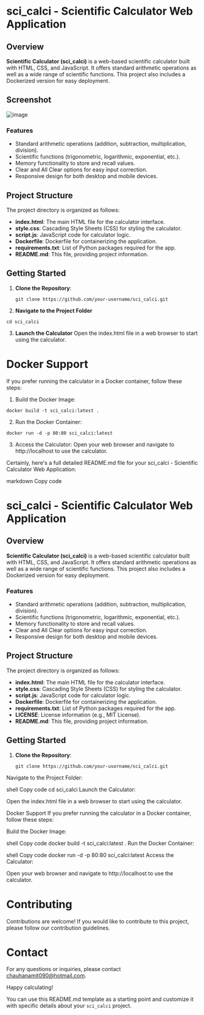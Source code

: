 # sci_calci - Scientific Calculator Web Application

## Overview

**Scientific Calculator (sci_calci)** is a web-based scientific calculator built with HTML, CSS, and JavaScript. It offers standard arithmetic operations as well as a wide range of scientific functions. This project also includes a Dockerized version for easy deployment.

## Screenshot
![image](https://github.com/Amits64/khut-project/assets/135766785/0429873b-1608-413c-8543-aad5f989dd19)


### Features

- Standard arithmetic operations (addition, subtraction, multiplication, division).
- Scientific functions (trigonometric, logarithmic, exponential, etc.).
- Memory functionality to store and recall values.
- Clear and All Clear options for easy input correction.
- Responsive design for both desktop and mobile devices.

## Project Structure

The project directory is organized as follows:

- **index.html**: The main HTML file for the calculator interface.
- **style.css**: Cascading Style Sheets (CSS) for styling the calculator.
- **script.js**: JavaScript code for calculator logic.
- **Dockerfile**: Dockerfile for containerizing the application.
- **requirements.txt**: List of Python packages required for the app.
- **README.md**: This file, providing project information.

## Getting Started

1. **Clone the Repository**:
   ```shell
   git clone https://github.com/your-username/sci_calci.git
   ```

3.  **Navigate to the Project Folder**
   ```shell
   cd sci_calci
  ```
3. **Launch the Calculator**
Open the index.html file in a web browser to start using the calculator.

# Docker Support

If you prefer running the calculator in a Docker container, follow these steps:

1. Build the Docker Image:
  ```shell
  docker build -t sci_calci:latest .
  ```
2. Run the Docker Container:
  ```shell
  docker run -d -p 80:80 sci_calci:latest
  ```
3. Access the Calculator:
Open your web browser and navigate to http://localhost to use the calculator.


Certainly, here's a full detailed README.md file for your sci_calci - Scientific Calculator Web Application:

markdown
Copy code
# sci_calci - Scientific Calculator Web Application

## Overview

**Scientific Calculator (sci_calci)** is a web-based scientific calculator built with HTML, CSS, and JavaScript. It offers standard arithmetic operations as well as a wide range of scientific functions. This project also includes a Dockerized version for easy deployment.

### Features

- Standard arithmetic operations (addition, subtraction, multiplication, division).
- Scientific functions (trigonometric, logarithmic, exponential, etc.).
- Memory functionality to store and recall values.
- Clear and All Clear options for easy input correction.
- Responsive design for both desktop and mobile devices.

## Project Structure

The project directory is organized as follows:

- **index.html**: The main HTML file for the calculator interface.
- **style.css**: Cascading Style Sheets (CSS) for styling the calculator.
- **script.js**: JavaScript code for calculator logic.
- **Dockerfile**: Dockerfile for containerizing the application.
- **requirements.txt**: List of Python packages required for the app.
- **LICENSE**: License information (e.g., MIT License).
- **README.md**: This file, providing project information.

## Getting Started

1. **Clone the Repository**:

   ```shell
   git clone https://github.com/your-username/sci_calci.git
Navigate to the Project Folder:

shell
Copy code
cd sci_calci
Launch the Calculator:

Open the index.html file in a web browser to start using the calculator.

Docker Support
If you prefer running the calculator in a Docker container, follow these steps:

Build the Docker Image:

shell
Copy code
docker build -t sci_calci:latest .
Run the Docker Container:

shell
Copy code
docker run -d -p 80:80 sci_calci:latest
Access the Calculator:

Open your web browser and navigate to http://localhost to use the calculator.

# Contributing
Contributions are welcome! If you would like to contribute to this project, please follow our contribution guidelines.

# Contact
For any questions or inquiries, please contact chauhanamit090@hotmail.com.

Happy calculating!

You can use this README.md template as a starting point and customize it with specific details about your `sci_calci` project.
